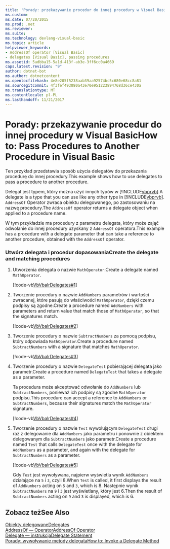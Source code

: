 ```yaml
---
title: 'Porady: przekazywanie procedur do innej procedury w Visual Basic'
ms.custom: 
ms.date: 07/20/2015
ms.prod: .net
ms.reviewer: 
ms.suite: 
ms.technology: devlang-visual-basic
ms.topic: article
helpviewer_keywords:
- AddressOf operator [Visual Basic]
- delegates [Visual Basic], passing procedures
ms.assetid: 5adbba15-5a1d-413f-ab3e-3ff6cc0a4669
caps.latest.revision: "9"
author: dotnet-bot
ms.author: dotnetcontent
ms.openlocfilehash: 4e8e205f5238aab39aa92574bc5c680e68cc8a81
ms.sourcegitcommit: 4f3fef493080a43e70e951223894768d36ce430a
ms.translationtype: MT
ms.contentlocale: pl-PL
ms.lasthandoff: 11/21/2017
---
```

# <a name="how-to-pass-procedures-to-another-procedure-in-visual-basic"></a><span data-ttu-id="d2dbf-102">Porady: przekazywanie procedur do innej procedury w Visual Basic</span><span class="sxs-lookup"><span data-stu-id="d2dbf-102">How to: Pass Procedures to Another Procedure in Visual Basic</span></span>
<span data-ttu-id="d2dbf-103">Ten przykład przedstawia sposób użycia delegatów do przekazania procedurę do innej procedury.</span><span class="sxs-lookup"><span data-stu-id="d2dbf-103">This example shows how to use delegates to pass a procedure to another procedure.</span></span>  
  
 <span data-ttu-id="d2dbf-104">Delegat jest typem, który można użyć innych typów w [!INCLUDE[vbprvb](~/includes/vbprvb-md.md)].</span><span class="sxs-lookup"><span data-stu-id="d2dbf-104">A delegate is a type that you can use like any other type in [!INCLUDE[vbprvb](~/includes/vbprvb-md.md)].</span></span> <span data-ttu-id="d2dbf-105">`AddressOf` Operator zwraca obiektu delegowanego, po zastosowaniu na nazwę procedury.</span><span class="sxs-lookup"><span data-stu-id="d2dbf-105">The `AddressOf` operator returns a delegate object when applied to a procedure name.</span></span>  
  
 <span data-ttu-id="d2dbf-106">W tym przykładzie ma procedury z parametru delegata, który może zająć odwołanie do innej procedury uzyskany z `AddressOf` operatora.</span><span class="sxs-lookup"><span data-stu-id="d2dbf-106">This example has a procedure with a delegate parameter that can take a reference to another procedure, obtained with the `AddressOf` operator.</span></span>  
  
### <a name="create-the-delegate-and-matching-procedures"></a><span data-ttu-id="d2dbf-107">Utwórz delegata i procedur dopasowania</span><span class="sxs-lookup"><span data-stu-id="d2dbf-107">Create the delegate and matching procedures</span></span>  
  
1.  <span data-ttu-id="d2dbf-108">Utworzenia delegata o nazwie `MathOperator`.</span><span class="sxs-lookup"><span data-stu-id="d2dbf-108">Create a delegate named `MathOperator`.</span></span>  
  
     [!code-vb[VbVbalrDelegates#1](../../../../visual-basic/language-reference/operators/codesnippet/VisualBasic/how-to-pass-procedures-to-another-procedure_1.vb)]  
  
2.  <span data-ttu-id="d2dbf-109">Tworzenie procedury o nazwie `AddNumbers` parametrów i wartości zwracanej, które pasują do właściwości `MathOperator`, dzięki czemu podpisy są zgodne.</span><span class="sxs-lookup"><span data-stu-id="d2dbf-109">Create a procedure named `AddNumbers` with parameters and return value that match those of `MathOperator`, so that the signatures match.</span></span>  
  
     [!code-vb[VbVbalrDelegates#2](../../../../visual-basic/language-reference/operators/codesnippet/VisualBasic/how-to-pass-procedures-to-another-procedure_2.vb)]  
  
3.  <span data-ttu-id="d2dbf-110">Tworzenie procedury o nazwie `SubtractNumbers` za pomocą podpisu, który odpowiada `MathOperator`.</span><span class="sxs-lookup"><span data-stu-id="d2dbf-110">Create a procedure named `SubtractNumbers` with a signature that matches `MathOperator`.</span></span>  
  
     [!code-vb[VbVbalrDelegates#3](../../../../visual-basic/language-reference/operators/codesnippet/VisualBasic/how-to-pass-procedures-to-another-procedure_3.vb)]  
  
4.  <span data-ttu-id="d2dbf-111">Tworzenie procedury o nazwie `DelegateTest` pobierającej delegata jako parametr.</span><span class="sxs-lookup"><span data-stu-id="d2dbf-111">Create a procedure named `DelegateTest` that takes a delegate as a parameter.</span></span>  
  
     <span data-ttu-id="d2dbf-112">Ta procedura może akceptować odwołanie do `AddNumbers` lub `SubtractNumbers`, ponieważ ich podpisy są zgodne `MathOperator` podpisu.</span><span class="sxs-lookup"><span data-stu-id="d2dbf-112">This procedure can accept a reference to `AddNumbers` or `SubtractNumbers`, because their signatures match the `MathOperator` signature.</span></span>  
  
     [!code-vb[VbVbalrDelegates#4](../../../../visual-basic/language-reference/operators/codesnippet/VisualBasic/how-to-pass-procedures-to-another-procedure_4.vb)]  
  
5.  <span data-ttu-id="d2dbf-113">Tworzenie procedury o nazwie `Test` wywołującym `DelegateTest` drugi raz z delegowanie dla `AddNumbers` jako parametru i ponownie z obiektem delegowanym dla `SubtractNumbers` jako parametr.</span><span class="sxs-lookup"><span data-stu-id="d2dbf-113">Create a procedure named `Test` that calls `DelegateTest` once with the delegate for `AddNumbers` as a parameter, and again with the delegate for `SubtractNumbers` as a parameter.</span></span>  
  
     [!code-vb[VbVbalrDelegates#5](../../../../visual-basic/language-reference/operators/codesnippet/VisualBasic/how-to-pass-procedures-to-another-procedure_5.vb)]  
  
     <span data-ttu-id="d2dbf-114">Gdy `Test` jest wywoływana, najpierw wyświetla wynik `AddNumbers` działające na `5` i `3`, czyli 8.</span><span class="sxs-lookup"><span data-stu-id="d2dbf-114">When `Test` is called, it first displays the result of `AddNumbers` acting on `5` and `3`, which is 8.</span></span> <span data-ttu-id="d2dbf-115">Następnie wynik `SubtractNumbers` na `9` i `3` jest wyświetlany, który jest 6.</span><span class="sxs-lookup"><span data-stu-id="d2dbf-115">Then the result of `SubtractNumbers` acting on `9` and `3` is displayed, which is 6.</span></span>  
  
## <a name="see-also"></a><span data-ttu-id="d2dbf-116">Zobacz też</span><span class="sxs-lookup"><span data-stu-id="d2dbf-116">See Also</span></span>  
 [<span data-ttu-id="d2dbf-117">Obiekty delegowane</span><span class="sxs-lookup"><span data-stu-id="d2dbf-117">Delegates</span></span>](../../../../visual-basic/programming-guide/language-features/delegates/index.md)  
 [<span data-ttu-id="d2dbf-118">AddressOf — Operator</span><span class="sxs-lookup"><span data-stu-id="d2dbf-118">AddressOf Operator</span></span>](../../../../visual-basic/language-reference/operators/addressof-operator.md)  
 [<span data-ttu-id="d2dbf-119">Delegate — instrukcja</span><span class="sxs-lookup"><span data-stu-id="d2dbf-119">Delegate Statement</span></span>](../../../../visual-basic/language-reference/statements/delegate-statement.md)  
 [<span data-ttu-id="d2dbf-120">Porady: wywoływanie metody delegata</span><span class="sxs-lookup"><span data-stu-id="d2dbf-120">How to: Invoke a Delegate Method</span></span>](../../../../visual-basic/programming-guide/language-features/delegates/how-to-invoke-a-delegate-method.md)
